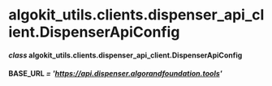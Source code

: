 # algokit_utils.clients.dispenser_api_client.DispenserApiConfig

#### *class* algokit_utils.clients.dispenser_api_client.DispenserApiConfig

#### BASE_URL *= 'https://api.dispenser.algorandfoundation.tools'*
